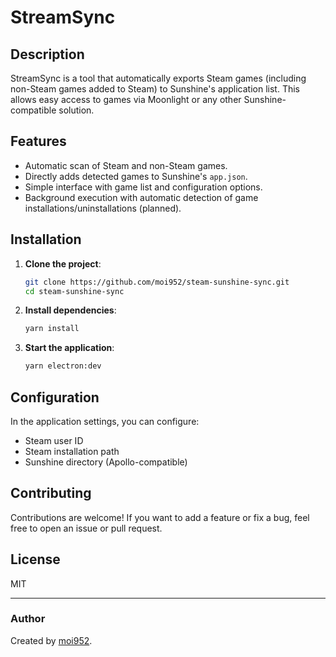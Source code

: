 # StreamSync

## Description

StreamSync is a tool that automatically exports Steam games (including non-Steam games added to Steam) to Sunshine's application list. This allows easy access to games via Moonlight or any other Sunshine-compatible solution.

## Features

- Automatic scan of Steam and non-Steam games.
- Directly adds detected games to Sunshine's `app.json`.
- Simple interface with game list and configuration options.
- Background execution with automatic detection of game installations/uninstallations (planned).

## Installation

1. **Clone the project**:
   ```sh
   git clone https://github.com/moi952/steam-sunshine-sync.git
   cd steam-sunshine-sync
   ```
2. **Install dependencies**:
   ```sh
   yarn install
   ```
3. **Start the application**:
   ```sh
   yarn electron:dev
   ```

## Configuration

In the application settings, you can configure:

- Steam user ID
- Steam installation path
- Sunshine directory (Apollo-compatible)

## Contributing

Contributions are welcome! If you want to add a feature or fix a bug, feel free to open an issue or pull request.

## License

MIT

---

### Author

Created by [moi952](https://github.com/moi952).
